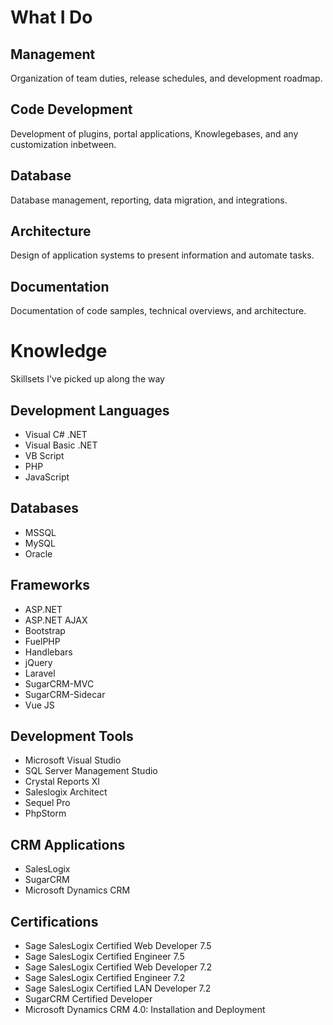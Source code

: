 # What I Do

## Management
Organization of team duties, release schedules, and development roadmap.

## Code Development
Development of plugins, portal applications, Knowlegebases, and any customization inbetween.

## Database
Database management, reporting, data migration, and integrations.

## Architecture
Design of application systems to present information and automate tasks.

## Documentation
Documentation of code samples, technical overviews, and architecture.

# Knowledge
Skillsets I've picked up along the way

## Development Languages
* Visual C# .NET
* Visual Basic .NET
* VB Script
* PHP
* JavaScript

## Databases
* MSSQL
* MySQL
* Oracle

## Frameworks
* ASP.NET
* ASP.NET AJAX
* Bootstrap
* FuelPHP
* Handlebars
* jQuery
* Laravel
* SugarCRM-MVC
* SugarCRM-Sidecar
* Vue JS

## Development Tools
* Microsoft Visual Studio
* SQL Server Management Studio
* Crystal Reports XI
* Saleslogix Architect
* Sequel Pro
* PhpStorm

## CRM Applications
* SalesLogix
* SugarCRM
* Microsoft Dynamics CRM

## Certifications
* Sage SalesLogix Certified Web Developer 7.5
* Sage SalesLogix Certified Engineer 7.5
* Sage SalesLogix Certified Web Developer 7.2
* Sage SalesLogix Certified Engineer 7.2
* Sage SalesLogix Certified LAN Developer 7.2
* SugarCRM Certified Developer
* Microsoft Dynamics CRM 4.0: Installation and Deployment
